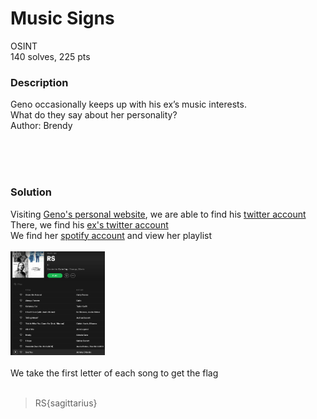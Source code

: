 # Music Signs

OSINT<br/>
140 solves, 225 pts<br/>

### Description
Geno occasionally keeps up with his ex’s music interests.<br/>
What do they say about her personality?<br/>
Author: Brendy<br/>

<br/><br/><br/>

### Solution
Visiting [Geno's personal website](https://about.me/genoikonomov), we are able to find his [twitter account](https://twitter.com/GenoIkonomov)<br/>
There, we find his [ex's twitter account](https://twitter.com/eng_claire)<br/>
We find her [spotify account](https://open.spotify.com/user/31aa7nueamsbopacnwrtxp7e7zym?si=QfoXFXMKSMK6FXwwu-CiwA&utm_source=copy-link&nd=1) and view her playlist<br/><br/>
<img src="Assets/osint1.PNG" width="30%" height="30%"><br/><br/>
We take the first letter of each song to get the flag<br/>
<br/>
> RS{sagittarius}